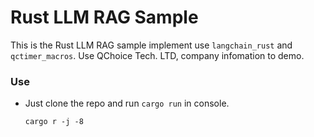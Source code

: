 # Rust LLM RAG Sample

This is the Rust LLM RAG sample implement use `langchain_rust` and `qctimer_macros`. Use QChoice Tech. LTD, company infomation to demo.

### Use

- Just clone the repo and run `cargo run` in console.
  
  ```Shell
  cargo r -j -8
  ```
